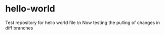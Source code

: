 # hello-world
Test repository for hello world file \n
Now testing the pulling of changes in diff branches

